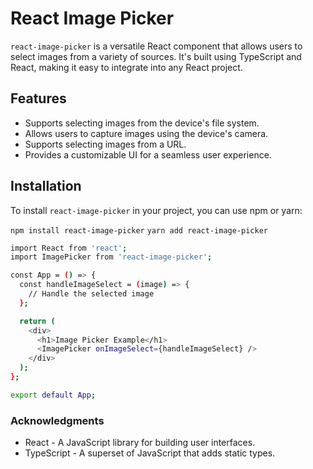 # React Image Picker

`react-image-picker` is a versatile React component that allows users to select images from a variety of sources. It's built using TypeScript and React, making it easy to integrate into any React project.

## Features

- Supports selecting images from the device's file system.
- Allows users to capture images using the device's camera.
- Supports selecting images from a URL.
- Provides a customizable UI for a seamless user experience.

## Installation

To install `react-image-picker` in your project, you can use npm or yarn:

`npm install react-image-picker`
`yarn add react-image-picker`

```bash
import React from 'react';
import ImagePicker from 'react-image-picker';

const App = () => {
  const handleImageSelect = (image) => {
    // Handle the selected image
  };

  return (
    <div>
      <h1>Image Picker Example</h1>
      <ImagePicker onImageSelect={handleImageSelect} />
    </div>
  );
};

export default App;
```

### Acknowledgments
- React - A JavaScript library for building user interfaces.
- TypeScript - A superset of JavaScript that adds static types.

